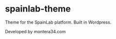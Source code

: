 spainlab-theme
==============
Theme for the SpainLab platform.
Built in Wordpress.

Developed by montera34.com